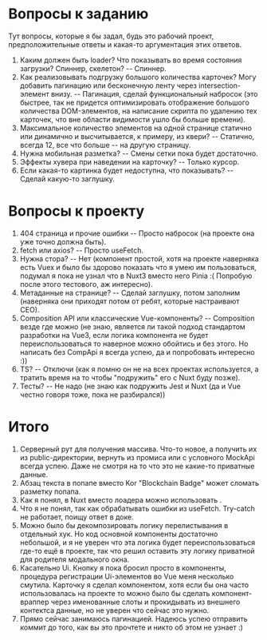 # Вопросы к заданию

Тут вопросы, которые я бы задал, будь это рабочий проект, предположительные ответы и какая-то аргументация этих ответов.

1. Каким должен быть loader? Что показывать во время состояния загрузки? Спиннер, скелетон? -- Спиннер.
2. Как реализовывать подгрузку большого количества карточек? Могу добавить пагинацию или бесконечную ленту через intersection-элемент внизу. -- Пагинация, сделай функциональный набросок (это быстрее, так не придется оптимизировать отображение большого количества DOM-элементов, на написание скрипта по удалению тех карточек, что вне области видимости ушло бы больше времени).
3. Максимальное количество элементов на одной странице статично или динамично и высчитывается, к примеру, из квери? -- Статично, всегда 12, все что больше -- на другую страницу.
4. Нужна мобильная разметка? -- Смены сетки пока будет достаточно.
5. Эффекты хувера при наведении на карточку? -- Только курсор.
6. Если какая-то картинка будет недоступна, что показывать? -- Сделай какую-то заглушку.

# Вопросы к проекту

1. 404 страница и прочие ошибки -- Просто набросок (на проекте она уже точно должна быть).
2. fetch или axios? -- Просто useFetch.
3. Нужна стора? -- Нет (компонент простой, хотя на проекте наверняка есть Vuex и было бы здорово показать что я умею им пользоваться, подумал я пока не узнал что в Nuxt3 вместо него Pinia :( Попробую после этого тестового, аж интересно).
4. Метаданные на странице? -- Сделай заглушку, потом заполним (наверняка они приходят потом от ребят, которые настраивают СЕО).
5. Composition API или классические Vue-компоненты? -- Composition везде где можно (не знаю, является ли такой подход стандартом разработки на Vue3, если логика компонента не будет переиспользоваться то наверное можно обойтись и без этого. Но написать без CompApi я всегда успею, да и попробовать интересно :))
6. TS? -- Отключи (как я помню он не на всех проектах используется, а тратить время на то чтобы "подружить" его с Nuxt буду позже).
7. Тесты? -- Не надо (не знаю как подружить Jest и Nuxt (да и Vue честно говоря тоже, пока не разбирался))

# Итого

1. Серверный рут для получения массива. Что-то новое, а получить их из public-директории, вернуть из промиса или с условного MockApi всегда успею. Даже не смотря на то что это не какие-то приватные данные.
2. Абзац текста в попапе вместо Kor "Blockchain Badge" может сломать разметку попапа.
3. Как я понял, в Nuxt вместо лоадера можно использовать <NuxtLoadingIndicator>.
4. Что я не понял, так как обрабатывать ошибки из useFetch. Try-catch не работает, поищу ответ в доке.
5. Можно было бы декомпозировать логику перелистывания в отдельный хук. Но код основной компоненты достаточно небольшой, и я не уверен что эта логика будет переиспользоваться где-то ещё в проекте, так что решил оставить эту логику приватной для родителя модального окна.
6. Касательно Ui. Кнопку я пока бросил просто в компоненты, процедура регистрации Ui-элементов во Vue меня несколько смутила. Карточку я сделал компонентом, хотя если бы она часто использовалась на проекте то можно было бы сделать компонент-враппер через именованные слоты и прокидывать из внешнего контектса данные, но не уверен что сейчас это нужно.
7. Прямо сейчас занимаюсь пагинацией. Надеюсь успею отправить коммит до того, как вы это прочтете и никто об этом не узнает :)
